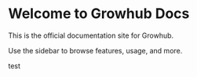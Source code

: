 # Welcome to Growhub Docs

This is the official documentation site for Growhub.

Use the sidebar to browse features, usage, and more.

test